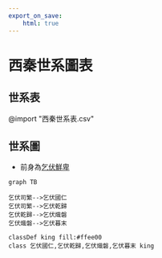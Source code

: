 ```yaml
---
export_on_save:
    html: true
---
```


# 西秦世系圖表

## 世系表

@import "西秦世系表.csv"

## 世系圖

- 前身為[乞伏鮮卑](2_世系圖表/2.2_并立政權/晉/乞伏鮮卑世系圖表.html)

```mermaid
graph TB

乞伏司繁-->乞伏國仁
乞伏司繁-->乞伏乾歸
乞伏乾歸-->乞伏熾磐
乞伏熾磐-->乞伏暮末

classDef king fill:#ffee00
class 乞伏國仁,乞伏乾歸,乞伏熾磐,乞伏暮末 king
```